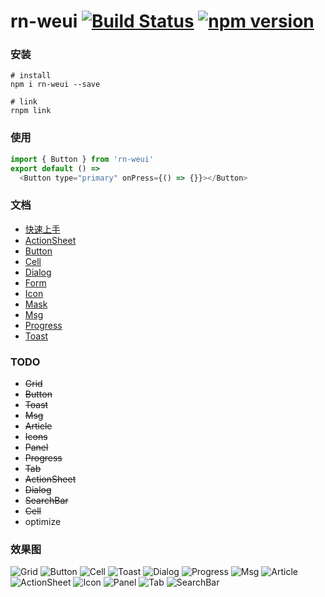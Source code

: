 # rn-weui [![Build Status](https://travis-ci.org/maskzh/rn-weui.svg?branch=master)](https://travis-ci.org/maskzh/rn-weui) [![npm version](https://img.shields.io/npm/v/rn-weui.svg)](https://www.npmjs.org/package/rn-weui)

### 安装
```shell
# install
npm i rn-weui --save

# link
rnpm link
```

### 使用
```js
import { Button } from 'rn-weui'
export default () =>
  <Button type="primary" onPress={() => {}}></Button>
```

### 文档
- [快速上手](./docs/installation.md)
- [ActionSheet](./docs/actionsheet.md)
- [Button](./docs/button.md)
- [Cell](./docs/cell.md)
- [Dialog](./docs/dialog.md)
- [Form](./docs/form.md)
- [Icon](./docs/icon.md)
- [Mask](./docs/mask.md)
- [Msg](./docs/msg.md)
- [Progress](./docs/progress.md)
- [Toast](./docs/toast.md)

### TODO
- <s>Grid</s>
- <s>Button</s>
- <s>Toast</s>
- <s>Msg</s>
- <s>Article</s>
- <s>Icons</s>
- <s>Panel</s>
- <s>Progress</s>
- <s>Tab</s>
- <s>ActionSheet</s>
- <s>Dialog</s>
- <s>SearchBar</s>
- <s>Cell</s>
- optimize

### 效果图
![Grid](http://elliott.b0.upaiyun.com/img/1554b80f86!sm)
![Button](http://elliott.b0.upaiyun.com/img/0eaee86242!sm)
![Cell](http://elliott.b0.upaiyun.com/img/629cdb855a!sm)
![Toast](http://elliott.b0.upaiyun.com/img/7a1c514893!sm)
![Dialog](http://elliott.b0.upaiyun.com/img/ff2041ef74!sm)
![Progress](http://elliott.b0.upaiyun.com/img/bcf87aa546!sm)
![Msg](http://elliott.b0.upaiyun.com/img/a074f60ff3!sm)
![Article](http://elliott.b0.upaiyun.com/img/2b560538a0!sm)
![ActionSheet](http://elliott.b0.upaiyun.com/img/e102bc3e15!sm)
![Icon](http://elliott.b0.upaiyun.com/img/f121200771!sm)
![Panel](http://elliott.b0.upaiyun.com/img/cf3b622b9f!sm)
![Tab](http://elliott.b0.upaiyun.com/img/7a2f8c250d!sm)
![SearchBar](http://elliott.b0.upaiyun.com/img/df211a3def!sm)
